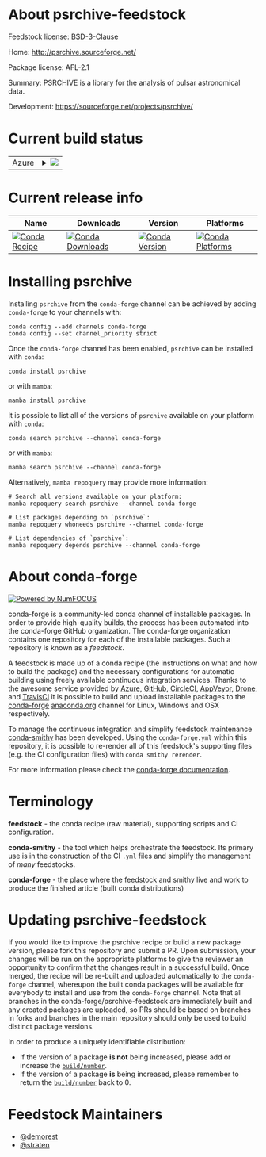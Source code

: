 About psrchive-feedstock
========================

Feedstock license: [BSD-3-Clause](https://github.com/conda-forge/psrchive-feedstock/blob/main/LICENSE.txt)

Home: http://psrchive.sourceforge.net/

Package license: AFL-2.1

Summary: PSRCHIVE is a library for the analysis of pulsar astronomical data.

Development: https://sourceforge.net/projects/psrchive/

Current build status
====================


<table>
    
  <tr>
    <td>Azure</td>
    <td>
      <details>
        <summary>
          <a href="https://dev.azure.com/conda-forge/feedstock-builds/_build/latest?definitionId=11698&branchName=main">
            <img src="https://dev.azure.com/conda-forge/feedstock-builds/_apis/build/status/psrchive-feedstock?branchName=main">
          </a>
        </summary>
        <table>
          <thead><tr><th>Variant</th><th>Status</th></tr></thead>
          <tbody><tr>
              <td>linux_64_python3.10.____cpython</td>
              <td>
                <a href="https://dev.azure.com/conda-forge/feedstock-builds/_build/latest?definitionId=11698&branchName=main">
                  <img src="https://dev.azure.com/conda-forge/feedstock-builds/_apis/build/status/psrchive-feedstock?branchName=main&jobName=linux&configuration=linux%20linux_64_python3.10.____cpython" alt="variant">
                </a>
              </td>
            </tr><tr>
              <td>linux_64_python3.11.____cpython</td>
              <td>
                <a href="https://dev.azure.com/conda-forge/feedstock-builds/_build/latest?definitionId=11698&branchName=main">
                  <img src="https://dev.azure.com/conda-forge/feedstock-builds/_apis/build/status/psrchive-feedstock?branchName=main&jobName=linux&configuration=linux%20linux_64_python3.11.____cpython" alt="variant">
                </a>
              </td>
            </tr><tr>
              <td>linux_64_python3.12.____cpython</td>
              <td>
                <a href="https://dev.azure.com/conda-forge/feedstock-builds/_build/latest?definitionId=11698&branchName=main">
                  <img src="https://dev.azure.com/conda-forge/feedstock-builds/_apis/build/status/psrchive-feedstock?branchName=main&jobName=linux&configuration=linux%20linux_64_python3.12.____cpython" alt="variant">
                </a>
              </td>
            </tr><tr>
              <td>linux_64_python3.13.____cp313</td>
              <td>
                <a href="https://dev.azure.com/conda-forge/feedstock-builds/_build/latest?definitionId=11698&branchName=main">
                  <img src="https://dev.azure.com/conda-forge/feedstock-builds/_apis/build/status/psrchive-feedstock?branchName=main&jobName=linux&configuration=linux%20linux_64_python3.13.____cp313" alt="variant">
                </a>
              </td>
            </tr>
          </tbody>
        </table>
      </details>
    </td>
  </tr>
</table>

Current release info
====================

| Name | Downloads | Version | Platforms |
| --- | --- | --- | --- |
| [![Conda Recipe](https://img.shields.io/badge/recipe-psrchive-green.svg)](https://anaconda.org/conda-forge/psrchive) | [![Conda Downloads](https://img.shields.io/conda/dn/conda-forge/psrchive.svg)](https://anaconda.org/conda-forge/psrchive) | [![Conda Version](https://img.shields.io/conda/vn/conda-forge/psrchive.svg)](https://anaconda.org/conda-forge/psrchive) | [![Conda Platforms](https://img.shields.io/conda/pn/conda-forge/psrchive.svg)](https://anaconda.org/conda-forge/psrchive) |

Installing psrchive
===================

Installing `psrchive` from the `conda-forge` channel can be achieved by adding `conda-forge` to your channels with:

```
conda config --add channels conda-forge
conda config --set channel_priority strict
```

Once the `conda-forge` channel has been enabled, `psrchive` can be installed with `conda`:

```
conda install psrchive
```

or with `mamba`:

```
mamba install psrchive
```

It is possible to list all of the versions of `psrchive` available on your platform with `conda`:

```
conda search psrchive --channel conda-forge
```

or with `mamba`:

```
mamba search psrchive --channel conda-forge
```

Alternatively, `mamba repoquery` may provide more information:

```
# Search all versions available on your platform:
mamba repoquery search psrchive --channel conda-forge

# List packages depending on `psrchive`:
mamba repoquery whoneeds psrchive --channel conda-forge

# List dependencies of `psrchive`:
mamba repoquery depends psrchive --channel conda-forge
```


About conda-forge
=================

[![Powered by
NumFOCUS](https://img.shields.io/badge/powered%20by-NumFOCUS-orange.svg?style=flat&colorA=E1523D&colorB=007D8A)](https://numfocus.org)

conda-forge is a community-led conda channel of installable packages.
In order to provide high-quality builds, the process has been automated into the
conda-forge GitHub organization. The conda-forge organization contains one repository
for each of the installable packages. Such a repository is known as a *feedstock*.

A feedstock is made up of a conda recipe (the instructions on what and how to build
the package) and the necessary configurations for automatic building using freely
available continuous integration services. Thanks to the awesome service provided by
[Azure](https://azure.microsoft.com/en-us/services/devops/), [GitHub](https://github.com/),
[CircleCI](https://circleci.com/), [AppVeyor](https://www.appveyor.com/),
[Drone](https://cloud.drone.io/welcome), and [TravisCI](https://travis-ci.com/)
it is possible to build and upload installable packages to the
[conda-forge](https://anaconda.org/conda-forge) [anaconda.org](https://anaconda.org/)
channel for Linux, Windows and OSX respectively.

To manage the continuous integration and simplify feedstock maintenance
[conda-smithy](https://github.com/conda-forge/conda-smithy) has been developed.
Using the ``conda-forge.yml`` within this repository, it is possible to re-render all of
this feedstock's supporting files (e.g. the CI configuration files) with ``conda smithy rerender``.

For more information please check the [conda-forge documentation](https://conda-forge.org/docs/).

Terminology
===========

**feedstock** - the conda recipe (raw material), supporting scripts and CI configuration.

**conda-smithy** - the tool which helps orchestrate the feedstock.
                   Its primary use is in the construction of the CI ``.yml`` files
                   and simplify the management of *many* feedstocks.

**conda-forge** - the place where the feedstock and smithy live and work to
                  produce the finished article (built conda distributions)


Updating psrchive-feedstock
===========================

If you would like to improve the psrchive recipe or build a new
package version, please fork this repository and submit a PR. Upon submission,
your changes will be run on the appropriate platforms to give the reviewer an
opportunity to confirm that the changes result in a successful build. Once
merged, the recipe will be re-built and uploaded automatically to the
`conda-forge` channel, whereupon the built conda packages will be available for
everybody to install and use from the `conda-forge` channel.
Note that all branches in the conda-forge/psrchive-feedstock are
immediately built and any created packages are uploaded, so PRs should be based
on branches in forks and branches in the main repository should only be used to
build distinct package versions.

In order to produce a uniquely identifiable distribution:
 * If the version of a package **is not** being increased, please add or increase
   the [``build/number``](https://docs.conda.io/projects/conda-build/en/latest/resources/define-metadata.html#build-number-and-string).
 * If the version of a package **is** being increased, please remember to return
   the [``build/number``](https://docs.conda.io/projects/conda-build/en/latest/resources/define-metadata.html#build-number-and-string)
   back to 0.

Feedstock Maintainers
=====================

* [@demorest](https://github.com/demorest/)
* [@straten](https://github.com/straten/)

